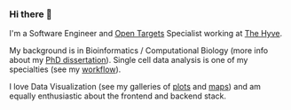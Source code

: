 ### Hi there 👋

I'm a Software Engineer and [Open Targets](https://www.opentargets.org/)
Specialist working at [The Hyve](https://thehyve.nl/).

My background is in Bioinformatics / Computational Biology (more info about my
[PhD dissertation](https://romanhaa.github.io/phd_thesis/)).
Single cell data analysis is one of my specialties (see my
[workflow](https://romanhaa.github.io/projects/scrnaseq_workflow/)).


I love Data Visualization (see my galleries of
[plots](https://romanhaa.github.io/plots/) and
[maps](https://github.com/romanhaa/plot-maps)) and am equally enthusiastic about
the frontend and backend stack.

<!--
**romanhaa/romanhaa** is a ✨ _special_ ✨ repository because its `README.md` (this file) appears on your GitHub profile.

Here are some ideas to get you started:

- 🔭 I’m currently working on ...
- 🌱 I’m currently learning ...
- 👯 I’m looking to collaborate on ...
- 🤔 I’m looking for help with ...
- 💬 Ask me about ...
- 📫 How to reach me: ...
- 😄 Pronouns: ...
- ⚡ Fun fact: ...
-->
